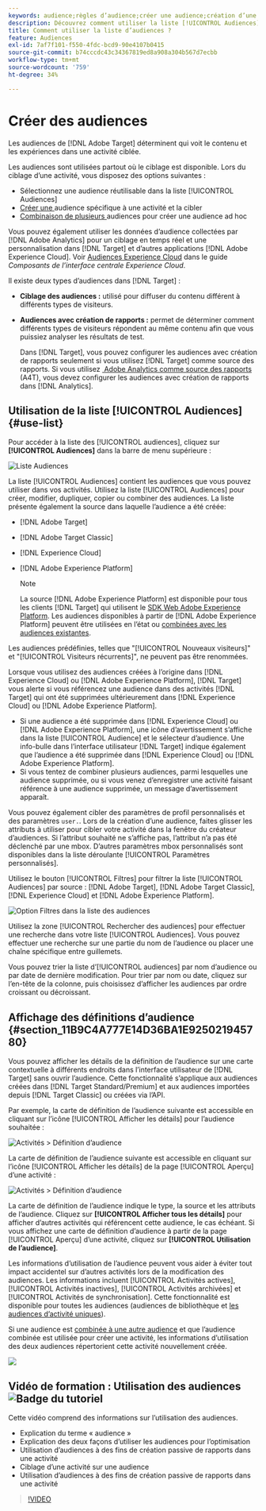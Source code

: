 ```yaml
---
keywords: audience;règles d’audience;créer une audience;création d’une audience;audience ciblée;audience avec création de rapports;audience avec rapport;segment;paramètres de profil personnalisés;définition de l’audience;liste d’audiences
description: Découvrez comment utiliser la liste [!UICONTROL Audiences] dans  [!DNL Adobe Target].
title: Comment utiliser la liste d’audiences ?
feature: Audiences
exl-id: 7af7f101-f550-4fdc-bcd9-90e4107b0415
source-git-commit: b74cccdc43c34367819ed8a908a304b567d7ecbb
workflow-type: tm+mt
source-wordcount: '759'
ht-degree: 34%

---
```


# Créer des audiences

Les audiences de [!DNL Adobe Target] déterminent qui voit le contenu et les expériences dans une activité ciblée.

Les audiences sont utilisées partout où le ciblage est disponible. Lors du ciblage d’une activité, vous disposez des options suivantes :

* Sélectionnez une audience réutilisable dans la liste [!UICONTROL Audiences]
* [Créer une ](/help/c-target/creating-activity-only-audience.md) audience spécifique à une activité et la cibler
* [Combinaison de plusieurs ](/help/c-target/combining-multiple-audiences.md#concept_A7386F1EA4394BD2AB72399C225981E5) audiences pour créer une audience ad hoc

Vous pouvez également utiliser les données d’audience collectées par [!DNL Adobe Analytics] pour un ciblage en temps réel et une personnalisation dans [!DNL Target] et d’autres applications [!DNL Adobe Experience Cloud]. Voir [Audiences Experience Cloud](https://experienceleague.adobe.com/docs/core-services/interface/audiences/audience-library.html?lang=fr) dans le guide *Composants de l’interface centrale Experience Cloud*.

Il existe deux types d’audiences dans [!DNL Target] :

* **Ciblage des audiences :** utilisé pour diffuser du contenu différent à différents types de visiteurs.
* **Audiences avec création de rapports :**  permet de déterminer comment différents types de visiteurs répondent au même contenu afin que vous puissiez analyser les résultats de test.

   Dans [!DNL Target], vous pouvez configurer les audiences avec création de rapports seulement si vous utilisez [!DNL Target] comme source des rapports. Si vous utilisez [ Adobe Analytics comme source des rapports](/help/c-integrating-target-with-mac/a4t/a4t.md) (A4T), vous devez configurer les audiences avec création de rapports dans [!DNL Analytics].

## Utilisation de la liste [!UICONTROL Audiences] {#use-list}

Pour accéder à la liste des [!UICONTROL audiences], cliquez sur **[!UICONTROL Audiences]** dans la barre de menu supérieure :

![Liste Audiences](assets/audiences_list.png)

La liste [!UICONTROL Audiences] contient les audiences que vous pouvez utiliser dans vos activités. Utilisez la liste [!UICONTROL Audiences] pour créer, modifier, dupliquer, copier ou combiner des audiences. La liste présente également la source dans laquelle l’audience a été créée:

* [!DNL Adobe Target]
* [!DNL Adobe Target Classic]
* [!DNL Experience Cloud]
* [!DNL Adobe Experience Platform]

   >[!NOTE]
   >
   >La source [!DNL Adobe Experience Platform] est disponible pour tous les clients [!DNL Target] qui utilisent le [SDK Web Adobe Experience Platform](/help/c-implementing-target/c-implementing-target-for-client-side-web/aep-web-sdk.md). Les audiences disponibles à partir de [!DNL Adobe Experience Platform] peuvent être utilisées en l’état ou [combinées avec les audiences existantes](/help/c-target/combining-multiple-audiences.md).

Les audiences prédéfinies, telles que &quot;[!UICONTROL Nouveaux visiteurs]&quot; et &quot;[!UICONTROL Visiteurs récurrents]&quot;, ne peuvent pas être renommées.

Lorsque vous utilisez des audiences créées à l’origine dans [!DNL Experience Cloud] ou [!DNL Adobe Experience Platform], [!DNL Target] vous alerte si vous référencez une audience dans des activités [!DNL Target] qui ont été supprimées ultérieurement dans [!DNL Experience Cloud] ou [!DNL Adobe Experience Platform].

* Si une audience a été supprimée dans [!DNL Experience Cloud] ou [!DNL Adobe Experience Platform], une icône d’avertissement s’affiche dans la liste [!UICONTROL Audience] et le sélecteur d’audience. Une info-bulle dans l’interface utilisateur [!DNL Target] indique également que l’audience a été supprimée dans [!DNL Experience Cloud] ou [!DNL Adobe Experience Platform].
* Si vous tentez de combiner plusieurs audiences, parmi lesquelles une audience supprimée, ou si vous venez d’enregistrer une activité faisant référence à une audience supprimée, un message d’avertissement apparaît.

Vous pouvez également cibler des paramètres de profil personnalisés et des paramètres `user.`. Lors de la création d’une audience, faites glisser les attributs à utiliser pour cibler votre activité dans la fenêtre du créateur d’audiences. Si l’attribut souhaité ne s’affiche pas, l’attribut n’a pas été déclenché par une mbox. D’autres paramètres mbox personnalisés sont disponibles dans la liste déroulante [!UICONTROL Paramètres personnalisés].

Utilisez le bouton [!UICONTROL Filtres] pour filtrer la liste [!UICONTROL Audiences] par source : [!DNL Adobe Target], [!DNL Adobe Target Classic], [!DNL Experience Cloud] et [!DNL Adobe Experience Platform].

![Option Filtres dans la   liste des audiences](assets/filters.png)

Utilisez la zone [!UICONTROL Rechercher des audiences] pour effectuer une recherche dans votre liste [!UICONTROL Audiences]. Vous pouvez effectuer une recherche sur une partie du nom de l’audience ou placer une chaîne spécifique entre guillemets.

Vous pouvez trier la liste d’[!UICONTROL audiences] par nom d’audience ou par date de dernière modification. Pour trier par nom ou date, cliquez sur l’en-tête de la colonne, puis choisissez d’afficher les audiences par ordre croissant ou décroissant.

## Affichage des définitions d’audience {#section_11B9C4A777E14D36BA1E925021945780}

Vous pouvez afficher les détails de la définition de l’audience sur une carte contextuelle à différents endroits dans l’interface utilisateur de [!DNL Target] sans ouvrir l’audience. Cette fonctionnalité s’applique aux audiences créées dans [!DNL Target Standard/Premium] et aux audiences importées depuis [!DNL Target Classic] ou créées via l’API.

Par exemple, la carte de définition de l’audience suivante est accessible en cliquant sur l’icône [!UICONTROL Afficher les détails] pour l’audience souhaitée :

![Activités > Définition d’audience](assets/audience_definition_list.png)

La carte de définition de l’audience suivante est accessible en cliquant sur l’icône [!UICONTROL Afficher les détails] de la page [!UICONTROL Aperçu] d’une activité :

![Activités > Définition d’audience](assets/view-details-activity-overview.png)

La carte de définition de l’audience indique le type, la source et les attributs de l’audience. Cliquez sur **[!UICONTROL Afficher tous les détails]** pour afficher d’autres activités qui référencent cette audience, le cas échéant. Si vous affichez une carte de définition d’audience à partir de la page [!UICONTROL Aperçu] d’une activité, cliquez sur **[!UICONTROL Utilisation de l’audience]**.

Les informations d’utilisation de l’audience peuvent vous aider à éviter tout impact accidentel sur d’autres activités lors de la modification des audiences. Les informations incluent [!UICONTROL Activités actives], [!UICONTROL Activités inactives], [!UICONTROL Activités archivées] et [!UICONTROL Activités de synchronisation]. Cette fonctionnalité est disponible pour toutes les audiences (audiences de bibliothèque et [les audiences d’activité uniques](/help/c-target/creating-activity-only-audience.md#concept_A6BADCF530ED4AE1852E677FEBE68483)).

Si une audience est [combinée à une autre audience](/help/c-target/combining-multiple-audiences.md) et que l’audience combinée est utilisée pour créer une activité, les informations d’utilisation des deux audiences répertorient cette activité nouvellement créée.

![](assets/audience_definition_list_usage.png)

<!--The following audience definition card is for an audience imported from the Adobe Experience Cloud. In this instance, the audience was imported from Adobe Audience Manager (AAM).

![Usage tab on Audience Definition card](assets/audience_definition_mc.png)

The following details are available for these imported audience types:

| Audience Type | Details |
|--- |--- |
|Mobile audience|Marketing Name, Vendor, and Model.<br>The `matches | does not match` operator displays instead of `equals | does not equal`<br>![Imported Mobile Audience](/help/c-target/c-audiences/assets/imported_mobile_audience.png).|
|Visitor-behavior audience|**user.categoryAffinity:** `categoryAffinity` with `FAVORITE` parameter.<br>![Imported Category Affinity](/help/c-target/c-audiences/assets/imported_category_affinity.png)<br>**Monitoring:** Monitoring service equals true.<br>**No Monitoring Service:** Monitoring service equals false.<br>![Imported Monitoring](/help/c-target/c-audiences/assets/imported_monitoring.png)|
|Audiences using the NOT operator|**Single Rule:** Target displays the audience in the format `[All Visitor AND [NOT [rule]`. Single NOT rule displays with AND with `AllVisitor` audience.<br>![Imported Not Audience](/help/c-target/c-audiences/assets/imported_not_audience.png)|

Keep the following points in mind as you work with imported audiences:

* Expression target audiences are no longer supported in Target Standard/Premium. 
* Target Standard/Premium does not support some deprecated audiences or has improved operators for ease of use. Because of this, the definition of an imported audience, although working as per definition, does not mean that same is now available for creation in the Standard/Premium interface. For example, Social Audiences are visible with their rules but Target Standard/Premium does not allow social audiences to be created.-->

## Vidéo de formation : Utilisation des audiences ![Badge du tutoriel](/help/assets/tutorial.png)

Cette vidéo comprend des informations sur l’utilisation des audiences.

* Explication du terme « audience »
* Explication des deux façons d’utiliser les audiences pour l’optimisation
* Utilisation d’audiences à des fins de création passive de rapports dans une activité
* Ciblage d’une activité sur une audience
* Utilisation d’audiences à des fins de création passive de rapports dans une activité

>[!VIDEO](https://video.tv.adobe.com/v/17398)
